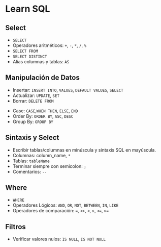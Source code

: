 # Learn SQL

<!-- ## Conceptos

- Lenguaje SQL
- Base de Datos
- Tablas
- RDBMS
- Clientes SQL -->

<!-- ## Comentarios

- Una línea: `--`
- Multilínea: `/* */`
- Posición: bloque, inline -->

## Select

- `SELECT`
- Operadores aritméticos: `+`, `-`, `*`, `/`, `%`
- `SELECT FROM`
- `SELECT DISTINCT`
- Alias columnas y tablas: `AS`

## Manipulación de Datos

- Insertar: `INSERT INTO`, `VALUES`, `DEFAULT VALUES`, `SELECT`
- Actualizar: `UPDATE`, `SET`
- Borrar: `DELETE FROM`

<!-- ## Joins

- Sintaxis: `OUTER`, `JOIN`, `ON`
- Inner joins: `INNER JOIN`
- Outer joins: `LEFT JOIN`, `RIGHT JOIN`, `FULL JOIN` -->

- Case: `CASE`,`WHEN THEN`, `ELSE`, `END`
- Order By: `ORDER BY`, `ASC`, `DESC`
- Group By: `GROUP BY`

## Sintaxis y Select

- Escribir tablas/columnas en minúscula y sintaxis SQL en mayúscula.
- Columnas: column_name, `*`
- Tablas: `tableName`
- Terminar siempre con semicolon: `;`
- Comentarios: `--`

## Where

- `WHERE`
- Operadores Lógicos: `AND`, `OR`, `NOT`, `BETWEEN`, `IN`, `LIKE`
- Operadores de comparación: `=`, `<>`, `<`, `>`, `<=`, `>=`

## Filtros

- Verificar valores nulos: `IS NULL`, `IS NOT NULL`
